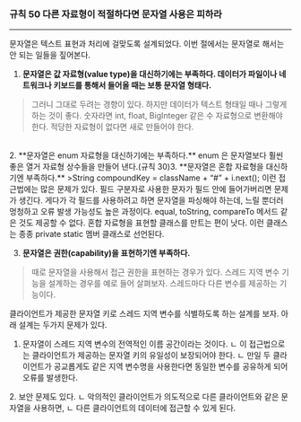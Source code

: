 ### 규칙 50 다른 자료형이 적절하다면 문자열 사용은 피하라
***

문자열은 텍스트 표현과 처리에 걸맞도록 설계되었다. 이번 절에서는 문자열로 해서는 안 되는 일들을 짚어본다.
1. **문자열은 값 자료형(value type)을 대신하기에는 부족하다. 데이터가 파일이나 네트워크나 키보드를 통해서 들어올 때는 보통 문자열 형태다.** 
>그러니 그대로 두려는 경향이 있다. 하지만 데이터가 텍스트 형태일 때나 그렇게 하는 것이 좋다. 숫자라면 int, float, BigInteger 같은 수 자료형으로 변환해야 한다. 적당한 자료형이 없다면 새로 만들어야 한다.
<br>
2. **문자열은 enum 자료형을 대신하기에는 부족하다.** enum 은 문자열보다 훨씬 좋은 열거 자료형 상수들을 만들어 낸다.(규칙 30)3. **문자열은 혼합 자료형을 대신하기엔 부족하다.**
>String compoundKey = className + “#” + i.next(); 이런 접근법에는 많은 문제가 있다. 필드 구분자로 사용한 문자가 필드 안에 들어가버리면 문제가 생긴다. 게다가 각 필드를 사용하려고 하면 문자열을 파싱해야 하는데, 느릴 뿐더러 멍청하고 오류 발생 가능성도 높은 과정이다. equal, toString, compareTo 메서드 같은 것도 제공할 수 없다. 혼합 자료형을 표현할 클래스를 만트는 편이 낫다. 이런 클래스는 종종 private static 멤버 클래스로 선언된다.

3. **문자열은 권한(capability)을 표현하기엔 부족하다.**
>때로 문자열을 사용해서 접근 권한을 표현하는 경우가 있다. 스레드 지역 변수 기능을 설계하는 경우를 예로 들어 살펴보자. 스레드마다 다른 변수를 제공하는 기능이다. 

클라이언트가 제공한 문자열 키로 스레드 지역 변수를 식별하도록 하는 설계를 보자. 아래 설계는 두가지 문제가 있다.
1. 문자열이 스레드 지역 변수의 전역적인 이름 공간이라는 것이다.
ㄴ 이 접근법으로는 클라이언트가 제공하는 문자열 키의 유일성이 보장되어야 한다.
ㄴ 만일 두 클라이언트가 공교롭게도 같은 지역 변수명을 사용한다면 동일한 변수를 공유하게 되어 오류를 발생한다.
<p>
2. 보안 문제도 있다.
ㄴ 악의적인 클라이언트가 의도적으로 다른 클라이언트와 같은 문자열을 사용하면,
ㄴ 다른 클라이언트의 데이터에 접근할 수 있게 된다.

```java
```
